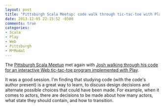 ```yaml
---
layout: post
title: "Pittsburgh Scala Meetup: code walk through tic-tac-toe with Play"
date: 2013-12-05 22:15:52 -0500
comments: true
categories: 
- Scala
- Play
- Web
- Pittsburgh
- M*Modal
---
```

The [Pittsburgh Scala Meetup](http://www.meetup.com/Pittsburgh-Scala-Meetup/) met again with [Josh walking through his code for an interactive Web tic-tac-toe program implemented with Play](http://www.meetup.com/Pittsburgh-Scala-Meetup/events/146581232/).

It was a good session. I'm finding that studying code (with the code's author present) is a great way to learn, to discuss design decisions and alternate possible choices that could have been made. For example, when it comes to actors, there are decisions to be made about how many actors, what state they should contain, and how to transition.

